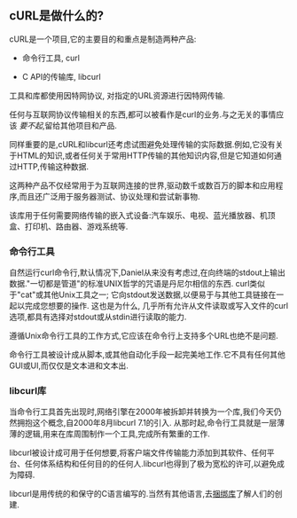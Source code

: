 
## cURL是做什么的?

cURL是一个项目,它的主要目的和重点是制造两种产品:

-   命令行工具, curl

-   C API的传输库, libcurl

工具和库都使用因特网协议, 对指定的URL资源进行因特网传输.

任何与互联网协议传输相关的东西,都可以被看作是curl的业务.与之无关的事情应该 *要不起*,留给其他项目和产品.

同样重要的是,cURL和libcurl还考虑试图避免处理传输的实际数据.例如,它没有关于HTML的知识,或者任何关于常用HTTP传输的其他知识内容,但是它知道如何通过HTTP,传输这种数据.

这两种产品不仅经常用于为互联网连接的世界,驱动数千或数百万的脚本和应用程序,而且还广泛用于服务器测试、协议处理和尝试新事物.

该库用于任何需要网络传输的嵌入式设备:汽车娱乐、电视、蓝光播放器、机顶盒、打印机、路由器、游戏系统等.

### 命令行工具

自然运行curl命令行,默认情况下,Daniel从来没有考虑过,在向终端的stdout上输出数据."一切都是管道"的标准UNIX哲学的咒语是丹尼尔相信的东西. curl类似于"cat"或其他Unix工具之一; 它向stdout发送数据,以便易于与其他工具链接在一起以完成您想要的操作. 这也是为什么, 几乎所有允许从文件读取或写入文件的curl选项,都具有选择对stdout或从stdin进行读取的能力.

遵循Unix命令行工具的工作方式,它应该在命令行上支持多个URL也绝不是问题.

命令行工具被设计成从脚本,或其他自动化手段一起完美地工作.它不具有任何其他GUI或UI,而仅仅是文本进和文本出.

### libcurl库

当命令行工具首先出现时,网络引擎在2000年被拆卸并转换为一个库,我们今天仍然拥抱这个概念,自2000年8月libcurl 7.1的引入. 从那时起,命令行工具就是一层薄薄的逻辑,用来在库周围制作一个工具,完成所有繁重的工作.

libcurl被设计成可用于任何想要,将客户端文件传输能力添加到其软件、任何平台、任何体系结构和任何目的的任何人.libcurl也得到了极为宽松的许可,以避免成为障碍.

libcurl是用传统的和保守的C语言编写的.当然有其他语言,去[捆绑库](bindings.zh.md)了解人们的创建.
